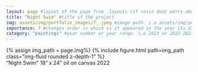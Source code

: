 ```yaml
---
layout: page #layout of the page from _layouts (if rosie dont worry about this)
title: “Night Swim" #title of the project
img: assets/img/portfolio_images/7_.jpeg #image path. i.e assets/img/portfolio_images/1_.jpg
importance: 7 #changes order in which is it appeared in the year its displayed in
category: "paintings" #year number or year range. i.e 2023 or 2022-2023
---
```


<div class="row">
    <div class="col-sm mt-3 mt-md-0">
        {% assign img_path = page.img%}
        {% include figure.html path=img_path  class="img-fluid rounded z-depth-1" %}
    </div>
</div>
<div class="caption">
    “Night Swim" 
    18” x 24” 
    oil on canvas
    2022
</div>
